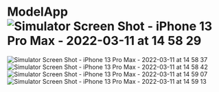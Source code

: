 # ModelApp![Simulator Screen Shot - iPhone 13 Pro Max - 2022-03-11 at 14 58 29](https://user-images.githubusercontent.com/32281586/157881989-d08a05ad-13cb-44c6-a672-69b213ac7890.png)
![Simulator Screen Shot - iPhone 13 Pro Max - 2022-03-11 at 14 58 37](https://user-images.githubusercontent.com/32281586/157882004-b36f7d3d-1513-4b3b-b28f-b1b9ed8d0008.png)
![Simulator Screen Shot - iPhone 13 Pro Max - 2022-03-11 at 14 58 42](https://user-images.githubusercontent.com/32281586/157882009-3c2efb42-37c0-4f33-8c69-3480dea64317.png)
![Simulator Screen Shot - iPhone 13 Pro Max - 2022-03-11 at 14 59 07](https://user-images.githubusercontent.com/32281586/157882018-175d87ce-bbf6-4a6a-ba40-7e82d1c5012b.png)
![Simulator Screen Shot - iPhone 13 Pro Max - 2022-03-11 at 14 59 13](https://user-images.githubusercontent.com/32281586/157882027-927f98fe-4866-44ec-bdc5-276df0d55273.png)
